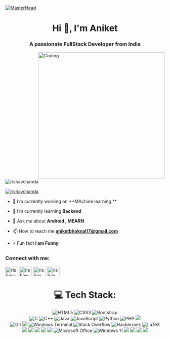 [![MasterHead](https://developers.giphy.com/branch/master/static/api-512d36c09662682717108a38bbb5c57d.gif)](https://rishavchanda.io)
<h1 align="center">Hi 👋, I'm Aniket</h1>
<h3 align="center">A passionate FullStack Developer from India</h3>
<img align="right" alt="Coding" width="400" src="https://cdn.dribbble.com/users/1162077/screenshots/3848914/programmer.gif">


<p align="left"> <img src="https://komarev.com/ghpvc/?username=rishavchanda&label=Profile%20views&color=0e75b6&style=flat" alt="rishavchanda" /> </p>

<p align="left"> <a href="https://twitter.com/rishavchanda" target="blank"><img src="https://img.shields.io/twitter/follow/rishavchanda?logo=twitter&style=for-the-badge" alt="rishavchanda" /></a> </p>

- 🔭 I’m currently working on **MAchine learning **

- 🌱 I’m currently learning **Backend**

- 💬 Ask me about **Android , MEARN**

- 📫 How to reach me **aniketbhoknal17@gmail.com**

- ⚡ Fun fact **I am Funny**

<h3 align="left">Connect with me:</h3>
<p align="left">
<a href="https://twitter.com/rishavchanda" target="blank"><img align="center" src="https://raw.githubusercontent.com/rahuldkjain/github-profile-readme-generator/master/src/images/icons/Social/twitter.svg" alt="rishavchanda" height="30" width="40" /></a>
<a href="https://linkedin.com/in/rishav-chanda-b89a791b3" target="blank"><img align="center" src="https://raw.githubusercontent.com/rahuldkjain/github-profile-readme-generator/master/src/images/icons/Social/linked-in-alt.svg" alt="rishav-chanda-b89a791b3" height="30" width="40" /></a>
<a href="https://instagram.com/rishav_chanda" target="blank"><img align="center" src="https://raw.githubusercontent.com/rahuldkjain/github-profile-readme-generator/master/src/images/icons/Social/instagram.svg" alt="rishav_chanda" height="30" width="40" /></a>
<a href="https://www.youtube.com/c/rishav chanda" target="blank"><img align="center" src="https://raw.githubusercontent.com/rahuldkjain/github-profile-readme-generator/master/src/images/icons/Social/youtube.svg" alt="rishav chanda" height="30" width="40" /></a>
</p>


<div align="center">
  
  # 💻 Tech Stack:
  
  ![HTML5](https://img.shields.io/badge/html5-%23E34F26.svg?style=for-the-badge&logo=html5&logoColor=white)
  ![CSS3](https://img.shields.io/badge/css3-%231572B6.svg?style=for-the-badge&logo=css3&logoColor=white)
  ![Bootstrap](https://img.shields.io/badge/bootstrap-%23563D7C.svg?style=for-the-badge&logo=bootstrap&logoColor=white)
  <br>
  ![C](https://img.shields.io/badge/c-%2300599C.svg?style=for-the-badge&logo=c&logoColor=white)
  ![C++](https://img.shields.io/badge/c++-%2300599C.svg?style=for-the-badge&logo=c%2B%2B&logoColor=white)
  ![Java](https://img.shields.io/badge/java-%23ED8B00.svg?style=for-the-badge&logo=java&logoColor=white)
  ![JavaScript](https://img.shields.io/badge/javascript-%23323330.svg?style=for-the-badge&logo=javascript&logoColor=%23F7DF1E)
  ![Python](https://img.shields.io/badge/python-3670A0?style=for-the-badge&logo=python&logoColor=ffdd54)
  ![PHP](https://img.shields.io/badge/php-%23777BB4.svg?style=for-the-badge&logo=php&logoColor=white)
   <img src="https://img.shields.io/badge/MySQL-005C84?style=for-the-badge&logo=mysql&logoColor=white">
  <br>
  ![Git](https://img.shields.io/badge/git-%23F05033.svg?style=for-the-badge&logo=git&logoColor=white)
  <img src="https://img.shields.io/badge/NPM-%23000000.svg?style=for-the-badge&logo=npm&logoColor=white" >
  ![Windows Terminal](https://img.shields.io/badge/Windows%20Terminal-%234D4D4D.svg?style=for-the-badge&logo=windows-terminal&logoColor=white)
  ![Stack Overflow](https://img.shields.io/badge/-Stackoverflow-FE7A16?style=for-the-badge&logo=stack-overflow&logoColor=white)
  ![Hackerrank](https://img.shields.io/badge/-Hackerrank-2EC866?style=for-the-badge&logo=HackerRank&logoColor=white)
  ![LaTeX](https://img.shields.io/badge/latex-%23008080.svg?style=for-the-badge&logo=latex&logoColor=white)
   <br>
  <img src="https://img.shields.io/badge/GitHub-100000?style=for-the-badge&logo=github&logoColor=white" >
  <img src="https://img.shields.io/badge/Eclipse-FE7A16.svg?style=for-the-badge&logo=Eclipse&logoColor=white" >
  <img src="https://img.shields.io/badge/jupyter-%23FA0F00.svg?style=for-the-badge&logo=jupyter&logoColor=white" >
  <img src="https://img.shields.io/badge/Visual_Studio_Code-0078D4?style=for-the-badge&logo=visual%20studio%20code&logoColor=white" >
  <img src="https://img.shields.io/badge/Xampp-F37623?style=for-the-badge&logo=xampp&logoColor=white" > 
  ![Microsoft Office](https://img.shields.io/badge/Microsoft_Office-D83B01?style=for-the-badge&logo=microsoft-office&logoColor=white)
  ![Windows 11](https://img.shields.io/badge/Windows%2011-%230079d5.svg?style=for-the-badge&logo=Windows%2011&logoColor=white)
  <img src="https://img.shields.io/badge/Hibernate-59666C?style=for-the-badge&logo=Hibernate&logoColor=white" >
  <img src="https://img.shields.io/badge/Spring-6DB33F?style=for-the-badge&logo=spring&logoColor=white" >
  <img src="https://img.shields.io/badge/Spring_Boot-F2F4F9?style=for-the-badge&logo=spring-boot" >
  <img src="https://img.shields.io/badge/-selenium-%43B02A?style=for-the-badge&logo=selenium&logoColor=white" >
 
</div>
<div align="center">


<!---
Aniketbhoknal/Aniketbhoknal is a ✨ special ✨ repository because its `README.md` (this file) appears on your GitHub profile.
You can click the Preview link to take a look at your changes.
--->
